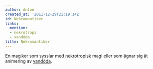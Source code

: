 ```yaml
---
author: Anton
created_at: '2011-12-29T21:19:14Z'
id: Nekromantiker
links:
  mention:
  - nekrotropi
  - vandöda
title: Nekromantiker
---
```


En magiker som sysslar med [nekrotropisk] magi eller som ägnar sig åt animering av [vandöda].

  [nekrotropisk]: nekrotropi
  [vandöda]: vandöda
